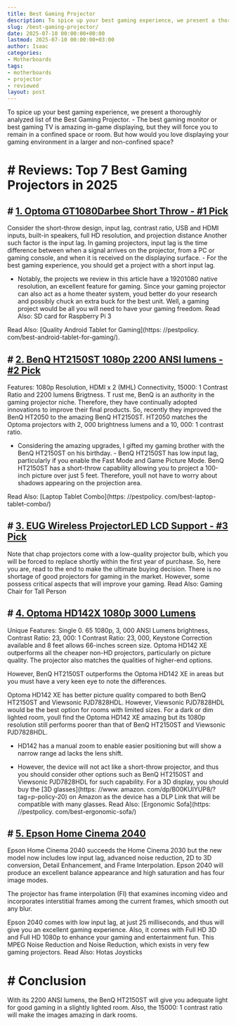 ```yaml
---
title: Best Gaming Projector
description: To spice up your best gaming experience, we present a thoroughly analyzed list of the Best Gaming Projector. - The best gaming monitor or best gaming TV is...
slug: /best-gaming-projector/
date: 2025-07-10 00:00:00+00:00
lastmod: 2025-07-10 00:00:00+03:00
author: Isaac
categories:
- Motherboards
tags:
- motherboards
- projector
- reviewed
layout: post
---
```


To spice up your best gaming experience, we present a thoroughly analyzed list of the Best Gaming Projector. - The best gaming monitor or best gaming TV is amazing in-game displaying, but they will force you to remain in a confined space or room. But how would you love displaying your gaming environment in a larger and non-confined space?

# # Reviews: Top 7 Best Gaming Projectors in 2025

## # [1. Optoma GT1080Darbee Short Throw - #1 Pick](https://www.amazon.com/dp/B06XHG92Y5/?tag=p-policy-20)

Consider the short-throw design, input lag, contrast ratio, USB and HDMI inputs, built-in speakers, full HD resolution, and projection distance Another such factor is the input lag. In gaming projectors, input lag is the time difference between when a signal arrives on the projector, from a PC or gaming console, and when it is received on the displaying surface. - For the best gaming experience, you should get a project with a short input lag.

- Notably, the projects we review in this article have a 19201080 native resolution, an excellent feature for gaming. Since your gaming projector can also act as a home theater system, youd better do your research and possibly chuck an extra buck for the best unit. Well, a gaming project would be all you will need to have your gaming freedom. Read Also: SD card for Raspberry Pi 3

Read Also: [Quality Android Tablet for Gaming](https: //pestpolicy. com/best-android-tablet-for-gaming/).

## # [2. BenQ HT2150ST 1080p 2200 ANSI lumens - #2 Pick](https://www.amazon.com/dp/B01K2V0WP4/?tag=p-policy-20)

Features: 1080p Resolution, HDMI x 2 (MHL) Connectivity, 15000: 1 Contrast Ratio and 2200 lumens Brigtness. T rust me, BenQ is an authority in the gaming projector niche. Therefore, they have continually adopted innovations to improve their final products. So, recently they improved the BenQ HT2050 to the amazing BenQ HT2150ST. HT2050 matches the Optoma projectors with 2, 000 brightness lumens and a 10, 000: 1 contrast ratio.

- Considering the amazing upgrades, I gifted my gaming brother with the BenQ HT2150ST on his birthday. - BenQ HT2150ST has low input lag, particularly if you enable the Fast Mode and Game Picture Mode. BenQ HT2150ST has a short-throw capability allowing you to project a 100-inch picture over just 5 feet. Therefore, youll not have to worry about shadows appearing on the projection area.

Read Also: [Laptop Tablet Combo](https: //pestpolicy. com/best-laptop-tablet-combo/)

## # [3. EUG Wireless ProjectorLED LCD Support - #3 Pick](https://www.amazon.com/dp/B00SIZG5MQ/?tag=p-policy-20)

Note that chap projectors come with a low-quality projector bulb, which you will be forced to replace shortly within the first year of purchase. So, here you are, read to the end to make the ultimate buying decision. There is no shortage of good projectors for gaming in the market. However, some possess critical aspects that will improve your gaming. Read Also: Gaming Chair for Tall Person

## # [4. Optoma HD142X 1080p 3000 Lumens](https://www.amazon.com/dp/B01HQCF6R6/?tag=p-policy-20)

Unique Features: Single 0. 65 1080p, 3, 000 ANSI Lumens brightness, Contrast Ratio: 23, 000: 1 Contrast Ratio: 23, 000, Keystone Correction available and 8 feet allows 66-inches screen size. Optoma HD142 XE outperforms all the cheaper non-HD projectors, particularly on picture quality. The projector also matches the qualities of higher-end options.

However, BenQ HT2150ST outperforms the Optoma HD142 XE in areas but you must have a very keen eye to note the differences.

Optoma HD142 XE has better picture quality compared to both BenQ HT2150ST and Viewsonic PJD7828HDL. However, Viewsonic PJD7828HDL would be the best option for rooms with limited sizes. For a dark or dim lighted room, youll find the Optoma HD142 XE amazing but its 1080p resolution still performs poorer than that of BenQ HT2150ST and Viewsonic PJD7828HDL.

- HD142 has a manual zoom to enable easier positioning but will show a narrow range ad lacks the lens shift.

- However, the device will not act like a short-throw projector, and thus you should consider other options such as BenQ HT2150ST and Viewsonic PJD7828HDL for such capability. For a 3D display, you should buy the [3D glasses](https: //www. amazon. com/dp/B00KUIYUP8/? tag=p-policy-20) on Amazon as the device has a DLP Link that will be compatible with many glasses. Read Also: [Ergonomic Sofa](https: //pestpolicy. com/best-ergonomic-sofa/)

## # [5. Epson Home Cinema 2040](https://www.amazon.com/dp/B014D7XHDC/?tag=p-policy-20)

Epson Home Cinema 2040 succeeds the Home Cinema 2030 but the new model now includes low input lag, advanced noise reduction, 2D to 3D conversion, Detail Enhancement, and Frame Interpolation. Epson 2040 will produce an excellent balance appearance and high saturation and has four image modes.

The projector has frame interpolation (FI) that examines incoming video and incorporates interstitial frames among the current frames, which smooth out any blur.

Epson 2040 comes with low input lag, at just 25 milliseconds, and thus will give you an excellent gaming experience. Also, it comes with Full HD 3D and Full HD 1080p to enhance your gaming and entertainment fun. This MPEG Noise Reduction and Noise Reduction, which exists in very few gaming projectors. Read Also: Hotas Joysticks

# # Conclusion

With its 2200 ANSI lumens, the BenQ HT2150ST will give you adequate light for good gaming in a slightly lighted room. Also, the 15000: 1 contrast ratio will make the images amazing in dark rooms.

